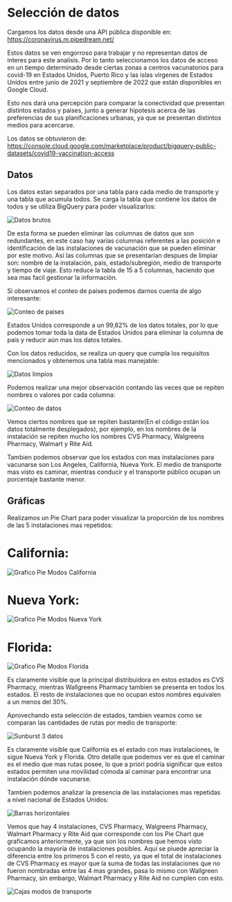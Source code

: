 # Selección de datos

Cargamos los datos desde una API pública disponible en: https://coronavirus.m.pipedream.net/

Estos datos se ven engorroso para trabajar y no representan datos de interes para este analisis. Por lo tanto seleccionamos los datos de acceso en un tiempo determinado desde ciertas zonas a centros vacunatorios para covid-19 en Estados Unidos, Puerto Rico y las islas virgenes de Estados Unidos entre junio de 2021 y septiembre de 2022 que están disponibles en Google Cloud.

Esto nos dará una percepción para comparar la conectividad que presentan distintos estados y paises, junto a generar hipotesis acerca de las preferencias de sus planificaciones urbanas, ya que se presentan distintos medios para acercarse.

Los datos se obtuvieron de: https://console.cloud.google.com/marketplace/product/bigquery-public-datasets/covid19-vaccination-access


## Datos
Los datos estan separados por una tabla para cada medio de transporte y una tabla que acumula todos. Se carga la tabla que contiene los datos de todos y se utiliza BigQuery para poder visualizarlos:

![Datos brutos](https://github.com/VicenteLizana/Solemne1/blob/master/Imagenes/Datos%20brutos.png)

De esta forma se pueden eliminar las columnas de datos que son redundantes, en este caso hay varias columnas referentes a las posición e identificación de las instalaciones de vacunación que se pueden eliminar por este motivo. Así las columnas que se presentarían despues de limpiar son: nombre de la instalación, pais, estado/subregión, medio de transporte y tiempo de viaje.
Esto reduce la tabla de 15 a 5 columnas, haciendo que sea mas facil gestionar la información.

 Si observamos el conteo de paises podemos darnos cuenta de algo interesante:

![Conteo de paises](https://github.com/VicenteLizana/Solemne1/blob/master/Imagenes/Conteo%20de%20paises.png)

Estados Unidos corresponde a un 99,62% de los datos totales, por lo que podemos tomar toda la data de Estados Unidos para eliminar  la columna de pais y reducir aún mas los datos totales.

Con los datos reducidos, se realiza un query que cumpla los requisitos mencionados y obtenemos una tabla mas manejable:

![Datos limpios](https://github.com/VicenteLizana/Solemne1/blob/master/Imagenes/Datos%20limpios.png)

Podemos realizar una mejor observación contando las veces que se repiten nombres o valores por cada columna:

![Conteo de datos](https://github.com/VicenteLizana/Solemne1/blob/master/Imagenes/Conteo%20de%20datos.png)

Vemos ciertos nombres que se repiten bastante(En el código están los datos totalmente desplegados), por ejemplo, en los nombres de la instalación se repiten mucho los nombres CVS Pharmacy, Walgreens Pharmacy, Walmart y Rite Aid.

Tambien podemos observar que los estados con mas instalaciones para vacunarse son Los Angeles, California, Nueva York. El medio de transporte mas visto es caminar, mientras conducir y el transporte público ocupan un porcentaje bastante menor.

## Gráficas

Realizamos un Pie Chart para poder visualizar la proporción de los nombres de las 5 instalaciones mas repetidos:

# California:

![Grafico Pie Modos California](https://github.com/VicenteLizana/Solemne1/blob/master/Imagenes/Grafico%20Pie%20Modos%20California.png)

# Nueva York:

![Grafico Pie Modos Nueva York](https://github.com/VicenteLizana/Solemne1/blob/master/Imagenes/Grafico%20Pie%20Modos%20Nueva%20York.png)

# Florida:

![Grafico Pie Modos Florida](https://github.com/VicenteLizana/Solemne1/blob/master/Imagenes/Grafico%20Pie%20Modos%20Florida.png)

Es claramente visible que la principal distribuidora en estos estados es CVS Pharmacy, mientras Wallgreens Pharmacy tambien se presenta en todos los estados. El resto de instalaciones que no ocupan estos nombres equivalen a un menos del 30%.

Aprovechando esta selección de estados, tambien veamos como se comparan las cantidades de rutas por medio de transporte:

![Sunburst 3 datos](https://github.com/VicenteLizana/Solemne1/blob/master/Imagenes/Sunburst%203%20datos.png)

Es claramente visible que California es el estado con mas instalaciones, le sigue Nueva York y Florida. Otro detalle que podemos ver es que el caminar es el medio que mas rutas posee, lo que a priori podría significar que estos estados permiten una movilidad cómoda al caminar para encontrar una instalación dónde vacunarse.

Tambien podemos analizar la presencia de las instalaciones mas repetidas a nivel nacional de Estados Unidos:

![Barras horizontales](https://github.com/VicenteLizana/Solemne1/blob/master/Imagenes/Barras%20horizontales.png)

Vemos que hay 4 instalaciones, CVS Pharmacy, Walgreens Pharmacy, Walmart Pharmacy y Rite Aid que corresponde con los Pie Chart que graficamos anteriormente, ya que son los nombres que hemos visto ocupando la mayoría de instalaciones posibles. Aquí se piuede apreciar la diferencia entre los primeros 5 con el resto, ya que el total de instalaciones de CVS Pharmacy es mayor que la suma de todas las instalaciones que no fueron nombradas entre las 4 mas grandes, pasa lo mismo con Wallgreen Pharmacy, sin embargo, Walmart Pharmacy y Rite Aid no cumplen con esto.

![Cajas modos de transporte]()

